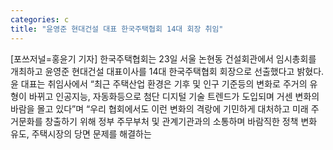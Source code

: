 ```yaml
---
categories: c
title: "윤영준 현대건설 대표 한국주택협회 14대 회장 취임"
---
```

[포쓰저널=홍윤기 기자] 한국주택협회는 23일 서울 논현동 건설회관에서 임시총회를 개최하고 윤영준 현대건설 대표이사를 14대 한국주택협회 회장으로 선출했다고 밝혔다.윤 대표는 취임사에서 “최근 주택산업 환경은 기후 및 인구 기준등의 변화로 주거의 유형이 바뀌고 인공지능, 자동화등으로 첨단 디지털 기술 트렌드가 도입되며 거센 변화의 바람을 몰고 있다”며 “우리 협회에서도 이런 변화의 격랑에 기민하게 대처하고 미래 주거문화를 창출하기 위해 정부 주무부처 및 관계기관과의 소통하며 바람직한 정책 변화 유도, 주택시장의 당면 문제를 해결하는